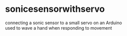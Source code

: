 # sonicesensorwithservo
connecting a sonic sensor to a small servo on an Arduino <br>
used to wave a hand when responding to movement
